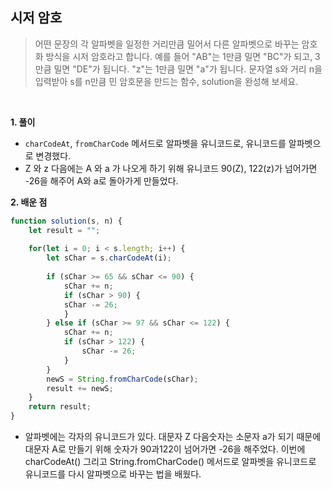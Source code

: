 ## 시저 암호
> 어떤 문장의 각 알파벳을 일정한 거리만큼 밀어서 다른 알파벳으로 바꾸는 암호화 방식을 시저 암호라고 합니다. 예를 들어 "AB"는 1만큼 밀면 "BC"가 되고, 3만큼 밀면 "DE"가 됩니다. "z"는 1만큼 밀면 "a"가 됩니다. 문자열 s와 거리 n을 입력받아 s를 n만큼 민 암호문을 만드는 함수, solution을 완성해 보세요.
<br>

**1. 풀이**

- `charCodeAt`, `fromCharCode` 메서드로 알파벳을 유니코드로, 유니코드를 알파벳으로 변경했다.
- Z 와 z 다음에는 A 와 a 가 나오게 하기 위해 유니코드 90(Z), 122(z)가 넘어가면 -26을 해주어 A와 a로 돌아가게 만들었다.

**2. 배운 점**
```javascript
function solution(s, n) {
    let result = "";
    
    for(let i = 0; i < s.length; i++) {
        let sChar = s.charCodeAt(i);
        
        if (sChar >= 65 && sChar <= 90) {
            sChar += n;
            if (sChar > 90) {
            sChar -= 26;
            }
        } else if (sChar >= 97 && sChar <= 122) {
            sChar += n;
            if (sChar > 122) {
                sChar -= 26;
            }
        }
        newS = String.fromCharCode(sChar);
        result += newS;
    }
    return result;
}
```
- 알파벳에는 각자의 유니코드가 있다. 대문자 Z 다음숫자는 소문자 a가 되기 때문에 대문자 A로 만들기 위해 숫자가 90과122이 넘어가면 -26을 해주었다. 이번에 charCodeAt() 그리고 String.fromCharCode() 메서드로 알파벳을 유니코드로 유니코드를 다시 알파벳으로 바꾸는 법을 배웠다.